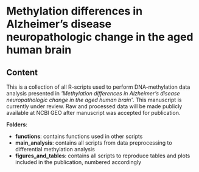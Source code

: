 # Methylation differences in Alzheimer’s disease neuropathologic change in the aged human brain

## Content
This is a collection of all R-scripts used to perform DNA-methylation data analysis presented in _'Methylation differences in Alzheimer’s disease neuropathologic change in the aged human brain'_. This manuscript is currently under review. Raw and processed data will be made publicly available at NCBI GEO after manuscript was accepted for publication. <br>

**Folders**:
- **functions**: contains functions used in other scripts
- **main_analysis**: contains all scripts from data preprocessing to differential methylation analysis
- **figures_and_tables**: contains all scripts to reproduce tables and plots included in the publication, numbered accordingly
